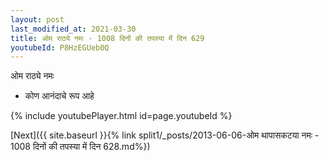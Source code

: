 ```yaml
---
layout: post
last_modified_at: 2021-03-30
title: ओम राठ्ये नमः - 1008 दिनों की तपस्या में दिन 629
youtubeId: P8HzEGUeb0Q
---
```

 
 
 ओम राठ्ये नमः  
 
 -  कोण आनंदाचे रूप आहे 
 
  
 
  
 
 
 
 
 
 


{% include youtubePlayer.html id=page.youtubeId %}
 
[Next]({{ site.baseurl }}{% link  split1/_posts/2013-06-06-ओम थापासकटया नमः - 1008 दिनों की तपस्या में दिन 628.md%})
 

